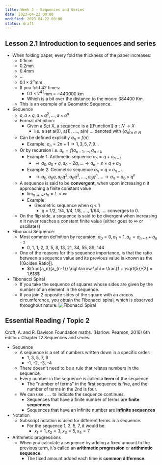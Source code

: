 ```yaml
---
title: Week 3 - Sequences and Series
date: 2023-04-22 00:00
modified: 2023-04-22 00:00
status: draft
---
```


## Lesson 2.1 Introduction to sequences and series

* When folding paper, every fold the thickness of the paper increases:
    * $0.1$mm
    * $0.2$mm
    * $0.4$mm
    * ...
    * $0.1 \times 2^n$mm
    * If you fold 42 times:
        * $0.1 \times 2^{42}$mm = ~440000 km
        * Which is a bit over the distance to the moon: 384400 Km.
    * This is an example of a Geometric Sequence.
* Sequence
    * $a, a \times q, a \times q^2, ..., a \times q^n$
    * Formal definition:
        * Given a [Set](permanent/set.md) X, a sequence is a [[Function]] $a: N \rightarrow X$
            * i.e. a set a(0), a(1), ...., a(n) ... denoted with $\{a_n\}_{n \in N}$
    * Can be defined explicitly $a_n = f(n)$
        * Example: $a_n = 2n + 1 \rightarrow 1, 3, 5, 7, 9 ...$
    * Or by recursion i.e. $a_n = f(a_{n-1}, ..., a_{n-k}$
        * Example 1: Arithmetic sequence $a_n = q+ a_{n-1}$
            * $\rightarrow a_0, a_0 + q, a_0 + 2q, ... \rightarrow a_n = n \times q + a_0$
        * Example 2: Geometric sequence $a_n = q \times a_{n-1}$
            * $\rightarrow a_0, a_0q, a_0q^2, a_0q^3, ...., a_0q^{n},... \rightarrow a_n = a_{0} \times q^{n}$
    * A sequence is said to be **convergent**, when upon increasing $n$ it approaching a finite constant value
        * $\lim_{n\rightarrow\infty} a_n = L < \infty$
        * Example:
            * Geometric sequence when q < 1
                * q = 1/2, 1/4, 1/4, 1/8, ...., 1/64, .... converges to 0.
    * On the flip side, a sequence is said to be divergent when increasing $n$ it never reaches a constant finite value (either goes to $\infty$ or oscillates)
* Fibonacci Sequence:
    * Most common definition by recursion: $a_0 = 0, a_1 = 1, a_n = a_{n-1} + a_{n-2}$
        * 0, 1, 1, 2, 3, 5, 8, 13, 21, 34, 55, 89, 144
    * One of the reasons for this sequence importance, is that the ratio between a sequence value and its previous value is known as the [[Golden Ratio]].
        * $\frac{a_n}{a_{n-1}} \rightarrow \phi = \frac{1 + \sqrt{5}}{2} = 1.618$
* Fibonacci Spiral
    * If you take the sequence of squares whose sides are given by the number of an element in the sequence.
    * If you join 2 opposite sides of the square with an arccos circumference, you obtain the Fibonacci spiral, which is observed throughout nature.
        ![Fibonacci Spiral](../../../../journal/_media/week-3-sequences-and-series-fib-spiral.png)

## Essential Reading / Topic 2       

Croft, A. and R. Davison Foundation maths. (Harlow: Pearson, 2016) 6th edition. Chapter 12 Sequences and series. 

* Sequence
    * A sequence is a set of numbers written down in a specific order:
        * 1, 3, 5, 7, 9
        * -1, -2, -3, -4
    * There doesn't need to be a rule that relates numbers in the sequence.
    * Every number in the sequence is called a **term** of the sequence.
        * The "number of terms" in the first sequence is five, and the number of terms in the 2nd is four.
    * We can use `...` to indicate the sequence continues.
        * Sequences that have a finite number of terms are **finite sequences**
        * Sequences that have an infinite number are **infinite sequences**
* Notation
    * Subscript notation is used for different terms in a sequence.
        * For the sequence 1, 3, 5, 7, it would be:
            * $x_{1} = 1, x_{2} = 3, x_{3} = 5, x_{4} = 7$
* Arithmetic progressions
    * When you calculate a sequence by adding a fixed amount to the previous term, it's called an **arithmetic progression** or **arithmetic sequence**.
        * The fixed amount added each time is **common difference**.